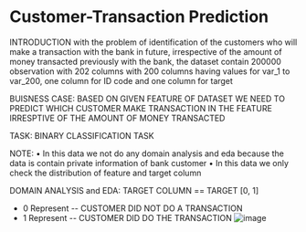 # Customer-Transaction Prediction

INTRODUCTION
with the problem of identification of the customers who will make a transaction with the bank in future, irrespective of the amount of money transacted previously with the bank, the dataset contain 200000 observation with 202 columns with 200 columns having values for var_1 to var_200, one column for ID code and one column for target

BUISNESS CASE: BASED ON GIVEN FEATURE OF DATASET WE NEED TO PREDICT WHICH CUSTOMER MAKE TRANSACTION IN THE FEATURE IRRESPTIVE OF THE AMOUNT OF MONEY TRANSACTED

TASK:  BINARY CLASSIFICATION TASK

NOTE:
•	In this data we not do any domain analysis  and eda because the data is contain private information of bank customer
•	In this data we only check the distribution of feature and target column

DOMAIN ANALYSIS and EDA:
TARGET COLUMN == TARGET [0, 1]
* 0 Represent -- CUSTOMER DID NOT DO A TRANSACTION
* 1 Represent -- CUSTOMER DID DO THE TRANSACTION
![image](https://user-images.githubusercontent.com/101791322/177703431-a72ef0b2-6b52-4f7c-9b6e-03722ed35a33.png)


